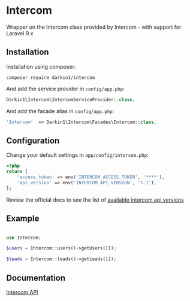 Intercom
===============

Wrapper on the Intercom class provided by Intercom  - with support for Laravel 9.x

Installation
------------

Installation using composer:

```
composer require darkin1/intercom
```


And add the service provider in `config/app.php`:

```php
Darkin1\Intercom\IntercomServiceProvider::class,
```

And add the facade alias in `config/app.php`:

```php
'Intercom'  => Darkin1\Intercom\Facades\Intercom::class,
```

Configuration
-------------

Change your default settings in `app/config/intercom.php`:

```php
<?php
return [
    'access_token' => env('INTERCOM_ACCESS_TOKEN', '****'),
    'api_version' => env('INTERCOM_API_VERSION', '1.1'),
];
```

Review the official docs to see the list of [available intercom api versions](https://developers.intercom.com/intercom-api-reference/reference)

Example
-------------

```php

use Intercom;

$users = Intercom::users()->getUsers([]);

$leads = Intercom::leads()->getLeads([]);

```


Documentation
-------------

[Intercom API](https://github.com/intercom/intercom-php)


